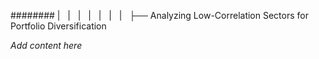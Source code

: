 ######## |   |   |   |   |   |   |   ├── Analyzing Low-Correlation Sectors for Portfolio Diversification

*Add content here*